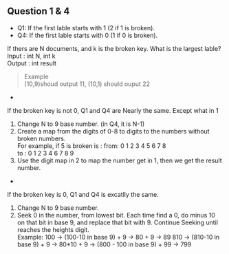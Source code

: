 Question 1 & 4
-
 * Q1: If the first lable starts with 1 (2 if 1 is broken).
 * Q4: If the first lable starts with 0 (1 if 0 is broken).

If thers are N documents, and k is the broken key.
What is the largest lable?  
Input  : int N, int k  
Output : int result  
>Example  
(10,9)shoud output 11, (10,1) should ouput 22

-

If the broken key is not 0, Q1 and Q4 are Nearly the same. Except what in 1

1. Change N to 9 base number. (in Q4, it is N-1)
2. Create a map from the digits of 0-8 to digits to the numbers without broken numbers.  
For example, if 5 is broken is :
from: 0 1 2 3 4 5 6 7 8  
to  : 0 1 2 3 4 6 7 8 9  
3. Use the digit map in 2 to map the number get in 1, then we get the result number.

-

If the broken key is 0, Q1 and Q4 is excatlly the same.

1. Change N to 9 base number.
2. Seek 0 in the number, from lowest bit. Each time find a 0, do minus 10 on that bit in base 9, and replace that bit with 9.
Continue Seeking until reaches the heights digit.  
Example:
100 -> (100-10 in base 9) + 9 -> 80 + 9 -> 89
810 -> (810-10 in base 9) + 9 -> 80*10 + 9 -> (800 - 100 in base 9) + 99 -> 799
